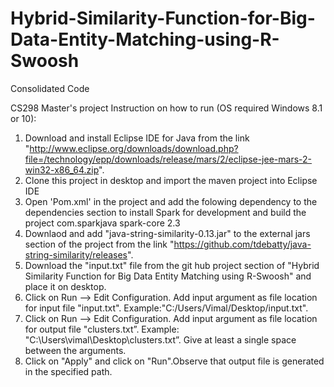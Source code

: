 # Hybrid-Similarity-Function-for-Big-Data-Entity-Matching-using-R-Swoosh
Consolidated Code

CS298 Master's project Instruction on how to run (OS required Windows 8.1 or 10):

1. Download and install Eclipse IDE for Java from the link "http://www.eclipse.org/downloads/download.php?file=/technology/epp/downloads/release/mars/2/eclipse-jee-mars-2-win32-x86_64.zip".
2. Clone this project in desktop and import the maven project into Eclipse IDE
3. Open 'Pom.xml' in the project and add the folowing dependency to the dependencies section to install Spark for development and build the project
   <dependency>
     <groupId>com.sparkjava</groupId>
     <artifactId>spark-core</artifactId>
     <version>2.3</version>
   </dependency>
4. Downlaod and add "java-string-similarity-0.13.jar" to the external jars section of the project from the link "https://github.com/tdebatty/java-string-similarity/releases".
5. Download the "input.txt" file from the git hub project section of "Hybrid Similarity Function for Big Data Entity Matching using R-Swoosh" and place it on desktop.
6. Click on Run --> Edit Configuration. Add input argument as file location for input file "input.txt".               Example:"C:/Users/Vimal/Desktop/input.txt".
7. Click on Run --> Edit Configuration. Add input argument as file location for output file "clusters.txt”.
Example: "C:\\Users\\vimal\\Desktop\\clusters.txt”. Give at least a single space between the arguments.
8. Click on "Apply" and click on "Run".Observe that output file is generated in the specified path.
